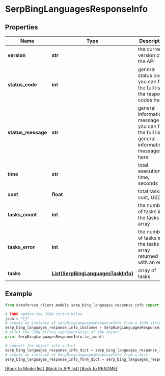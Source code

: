 # SerpBingLanguagesResponseInfo


## Properties

Name | Type | Description | Notes
------------ | ------------- | ------------- | -------------
**version** | **str** | the current version of the API | [optional] 
**status_code** | **int** | general status code you can find the full list of the response codes here | [optional] 
**status_message** | **str** | general informational message you can find the full list of general informational messages here | [optional] 
**time** | **str** | total execution time, seconds | [optional] 
**cost** | **float** | total tasks cost, USD | [optional] 
**tasks_count** | **int** | the number of tasks in the tasks array | [optional] 
**tasks_error** | **int** | the number of tasks in the tasks array returned with an error | [optional] 
**tasks** | [**List[SerpBingLanguagesTaskInfo]**](SerpBingLanguagesTaskInfo.md) | array of tasks | [optional] 

## Example

```python
from dataforseo_client.models.serp_bing_languages_response_info import SerpBingLanguagesResponseInfo

# TODO update the JSON string below
json = "{}"
# create an instance of SerpBingLanguagesResponseInfo from a JSON string
serp_bing_languages_response_info_instance = SerpBingLanguagesResponseInfo.from_json(json)
# print the JSON string representation of the object
print SerpBingLanguagesResponseInfo.to_json()

# convert the object into a dict
serp_bing_languages_response_info_dict = serp_bing_languages_response_info_instance.to_dict()
# create an instance of SerpBingLanguagesResponseInfo from a dict
serp_bing_languages_response_info_form_dict = serp_bing_languages_response_info.from_dict(serp_bing_languages_response_info_dict)
```
[[Back to Model list]](../README.md#documentation-for-models) [[Back to API list]](../README.md#documentation-for-api-endpoints) [[Back to README]](../README.md)


